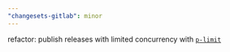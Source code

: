 ```yaml
---
"changesets-gitlab": minor
---
```


refactor: publish releases with limited concurrency with [`p-limit`](https://github.com/sindresorhus/p-limit)
